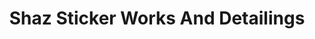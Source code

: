 ---
title: "Shaz Sticker Works And Detailings"
url: /9hx8-4p-muthoor-kerala/shaz-sticker-works-and-detailings/
shop: art
---